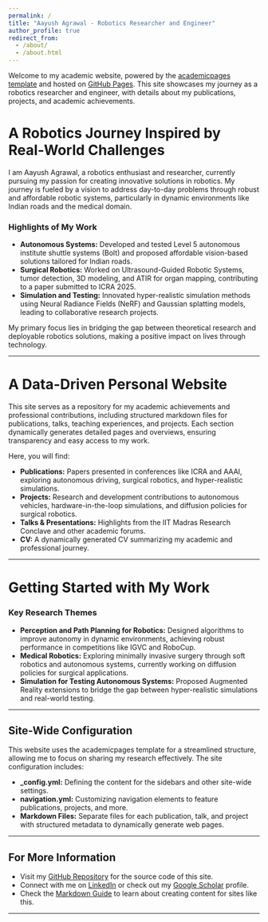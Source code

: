 ```yaml
---
permalink: /
title: "Aayush Agrawal - Robotics Researcher and Engineer"
author_profile: true
redirect_from: 
  - /about/
  - /about.html
---
```


Welcome to my academic website, powered by the [academicpages template](https://github.com/academicpages/academicpages.github.io) and hosted on [GitHub Pages](https://pages.github.com). This site showcases my journey as a robotics researcher and engineer, with details about my publications, projects, and academic achievements.

A Robotics Journey Inspired by Real-World Challenges
======
I am Aayush Agrawal, a robotics enthusiast and researcher, currently pursuing my passion for creating innovative solutions in robotics. My journey is fueled by a vision to address day-to-day problems through robust and affordable robotic systems, particularly in dynamic environments like Indian roads and the medical domain.

### Highlights of My Work
- **Autonomous Systems:** Developed and tested Level 5 autonomous institute shuttle systems (Bolt) and proposed affordable vision-based solutions tailored for Indian roads.
- **Surgical Robotics:** Worked on Ultrasound-Guided Robotic Systems, tumor detection, 3D modeling, and ATIR for organ mapping, contributing to a paper submitted to ICRA 2025.
- **Simulation and Testing:** Innovated hyper-realistic simulation methods using Neural Radiance Fields (NeRF) and Gaussian splatting models, leading to collaborative research projects.

My primary focus lies in bridging the gap between theoretical research and deployable robotics solutions, making a positive impact on lives through technology.

---

A Data-Driven Personal Website
======
This site serves as a repository for my academic achievements and professional contributions, including structured markdown files for publications, talks, teaching experiences, and projects. Each section dynamically generates detailed pages and overviews, ensuring transparency and easy access to my work.

Here, you will find:
- **Publications:** Papers presented in conferences like ICRA and AAAI, exploring autonomous driving, surgical robotics, and hyper-realistic simulations.
- **Projects:** Research and development contributions to autonomous vehicles, hardware-in-the-loop simulations, and diffusion policies for surgical robotics.
- **Talks & Presentations:** Highlights from the IIT Madras Research Conclave and other academic forums.
- **CV:** A dynamically generated CV summarizing my academic and professional journey.

---

Getting Started with My Work
======
### Key Research Themes
- **Perception and Path Planning for Robotics:** Designed algorithms to improve autonomy in dynamic environments, achieving robust performance in competitions like IGVC and RoboCup.
- **Medical Robotics:** Exploring minimally invasive surgery through soft robotics and autonomous systems, currently working on diffusion policies for surgical applications.
- **Simulation for Testing Autonomous Systems:** Proposed Augmented Reality extensions to bridge the gap between hyper-realistic simulations and real-world testing.

---

Site-Wide Configuration
------
This website uses the academicpages template for a streamlined structure, allowing me to focus on sharing my research effectively. The site configuration includes:

- **_config.yml:** Defining the content for the sidebars and other site-wide settings.
- **navigation.yml:** Customizing navigation elements to feature publications, projects, and more.
- **Markdown Files:** Separate files for each publication, talk, and project with structured metadata to dynamically generate web pages.

---

For More Information
------
- Visit my [GitHub Repository](https://github.com/aayush-agrawal/academicpages) for the source code of this site.
- Connect with me on [LinkedIn](https://linkedin.com/in/aayush-agrawal) or check out my [Google Scholar](https://scholar.google.com/citations?user=example) profile.
- Check the [Markdown Guide](https://academicpages.github.io/markdown/) to learn about creating content for sites like this.

---
